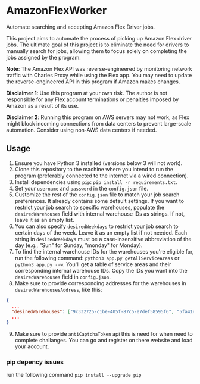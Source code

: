 # AmazonFlexWorker

Automate searching and accepting Amazon Flex Driver jobs.

This project aims to automate the process of picking up Amazon Flex driver jobs.
The ultimate goal of this project is to eliminate the need for drivers to manually search for jobs, allowing them to focus solely on completing the jobs assigned by the program.

**Note**: The Amazon Flex API was reverse-engineered by monitoring network traffic with Charles Proxy while using the Flex app. You may need to update the reverse-engineered API in this program if Amazon makes changes.

**Disclaimer 1**: Use this program at your own risk. The author is not responsible for any Flex account terminations or penalties imposed by Amazon as a result of its use.

**Disclaimer 2**: Running this program on AWS servers may not work, as Flex might block incoming connections from data centers to prevent large-scale automation. Consider using non-AWS data centers if needed.

## Usage

1. Ensure you have Python 3 installed (versions below 3 will not work).
2. Clone this repository to the machine where you intend to run the program (preferably connected to the internet via a wired connection).
3. Install dependencies using `pip`: `pip install -r requirements.txt`.
4. Set your `username` and `password` in the `config.json` file.
5. Customize the rest of the `config.json` file to match your job search preferences. It already contains some default settings. If you want to restrict your job search to specific warehouses, populate the `desiredWarehouses` field with internal warehouse IDs as strings. If not, leave it as an empty list.
6. You can also specify `desiredWeekdays` to restrict your job search to certain days of the week. Leave it as an empty list if not needed. Each string in `desiredWeekdays` must be a case-insensitive abbreviation of the day (e.g., "Sun" for Sunday, "monday" for Monday).
7. To find the internal warehouse IDs for the warehouses you're eligible for, run the following command: `python3 app.py getAllServiceAreas` or `python3 app.py --w`. You'll get a table of service areas and their corresponding internal warehouse IDs. Copy the IDs you want into the `desiredWarehouses` field in `config.json`.
8. Make sure to provide corresponding addresses for the warehouses in `desiredWarehousesAddress`, like this:

```json
{
  ...
  "desiredWarehouses": ["9c332725-c1be-405f-87c5-e7def58595f6", "5fa41ec8-44ae-4e91-8e48-7be008d72e8a"],
  ...
}
```

9. Make sure to provide `antiCaptchaToken` api this is need for when need to complete challanges. You can go and register on there website and load your account.


### pip depency issues
run the following command `pip install --upgrade pip`
